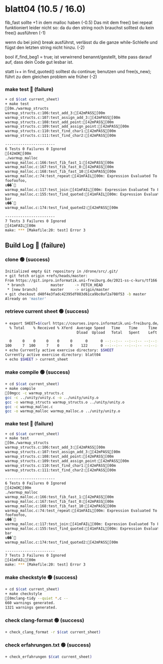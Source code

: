 # blatt04 (10.5 / 16.0)



fib_fast sollte +1 in dem malloc haben (-0.5)
Das mit dem free() bei repeat funktioniert leider nicht so: da du den
string noch brauchst solltest du kein free() ausführen (-1)

wenn du bei join() break ausführst, verlässt du die ganze while-Schleife und
fügst den letzten string nicht hinzu. (-2)

bool if_find_beg1 = true; ist verwirrend benannt/gestellt, bitte pass darauf
auf, dass dein Code gut lesbar ist.

statt i++ in find_quoted() solltest du continue; benutzen und
free(s_new); führt zu dem gleichen problem wie früher (-2)

### make test  🔴 (failure)
```bash
+ cd $(cat current_sheet)
+ make test
[0m./warmup_structs
warmup_structs.c:106:test_add_3:[42mPASS[00m
warmup_structs.c:107:test_assign_add_3:[42mPASS[00m
warmup_structs.c:108:test_add_point:[42mPASS[00m
warmup_structs.c:109:test_add_assign_point:[42mPASS[00m
warmup_structs.c:110:test_find_char1:[42mPASS[00m
warmup_structs.c:111:test_find_char2:[42mPASS[00m

-----------------------
6 Tests 0 Failures 0 Ignored 
[42mOK[00m
./warmup_malloc
warmup_malloc.c:166:test_fib_fast_1:[42mPASS[00m
warmup_malloc.c:167:test_fib_fast_0:[42mPASS[00m
warmup_malloc.c:168:test_fib_fast_10:[42mPASS[00m
warmup_malloc.c:74:test_repeat:[41mFAIL[00m: Expression Evaluated To FALSE
foofoofoo,
u��`
warmup_malloc.c:117:test_join:[41mFAIL[00m: Expression Evaluated To FALSE
warmup_malloc.c:155:test_find_quoted:[41mFAIL[00m: Expression Evaluated To FALSE
bar
u��`
warmup_malloc.c:174:test_find_quoted2:[42mPASS[00m

-----------------------
7 Tests 3 Failures 0 Ignored 
[41mFAIL[00m
make: *** [Makefile:20: test] Error 3

```



## Build Log  🔴 (failure)
### clone  🟢 (success)
```bash
Initialized empty Git repository in /drone/src/.git/
+ git fetch origin +refs/heads/master:
From https://git.inpro.informatik.uni-freiburg.de/2021-ss-c-kurs/tf166
 * branch            master     -> FETCH_HEAD
 * [new branch]      master     -> origin/master
+ git checkout d40f4e3fadc42395df083d61ca9bc0af2a708f53 -b master
Already on 'master'

```

### retrieve current sheet  🟢 (success)
```bash
+ export SHEET=$(curl https://courses.inpro.informatik.uni-freiburg.de/2021-SS/c-kurs/active_exercises | head -n 1)
  % Total    % Received % Xferd  Average Speed   Time    Time     Time  Current
                                 Dload  Upload   Total   Spent    Left  Speed
  0     0    0     0    0     0      0      0 --:--:-- --:--:-- --:--:--     0100     7  100     7    0     0    122      0 --:--:-- --:--:-- --:--:--   122
+ echo Currently active exercise directory: $SHEET
Currently active exercise directory: blatt04
+ echo $SHEET > current_sheet

```

### make compile  🟢 (success)
```bash
+ cd $(cat current_sheet)
+ make compile
[0mgcc -c warmup_structs.c
gcc -c ../unity/unity.c -o ../unity/unity.o
gcc -o warmup_structs warmup_structs.o ../unity/unity.o
gcc -c warmup_malloc.c
gcc -o warmup_malloc warmup_malloc.o ../unity/unity.o

```

### make test  🔴 (failure)
```bash
+ cd $(cat current_sheet)
+ make test
[0m./warmup_structs
warmup_structs.c:106:test_add_3:[42mPASS[00m
warmup_structs.c:107:test_assign_add_3:[42mPASS[00m
warmup_structs.c:108:test_add_point:[42mPASS[00m
warmup_structs.c:109:test_add_assign_point:[42mPASS[00m
warmup_structs.c:110:test_find_char1:[42mPASS[00m
warmup_structs.c:111:test_find_char2:[42mPASS[00m

-----------------------
6 Tests 0 Failures 0 Ignored 
[42mOK[00m
./warmup_malloc
warmup_malloc.c:166:test_fib_fast_1:[42mPASS[00m
warmup_malloc.c:167:test_fib_fast_0:[42mPASS[00m
warmup_malloc.c:168:test_fib_fast_10:[42mPASS[00m
warmup_malloc.c:74:test_repeat:[41mFAIL[00m: Expression Evaluated To FALSE
foofoofoo,
u��`
warmup_malloc.c:117:test_join:[41mFAIL[00m: Expression Evaluated To FALSE
warmup_malloc.c:155:test_find_quoted:[41mFAIL[00m: Expression Evaluated To FALSE
bar
u��`
warmup_malloc.c:174:test_find_quoted2:[42mPASS[00m

-----------------------
7 Tests 3 Failures 0 Ignored 
[41mFAIL[00m
make: *** [Makefile:20: test] Error 3

```

### make checkstyle  🟢 (success)
```bash
+ cd $(cat current_sheet)
+ make checkstyle
[0mclang-tidy --quiet *.c --
660 warnings generated.
1321 warnings generated.

```

### check clang-format  🟢 (success)
```bash
+ check_clang_format -r $(cat current_sheet)

```

### check erfahrungen.txt  🟢 (success)
```bash
+ check_erfahrungen $(cat current_sheet)

```
